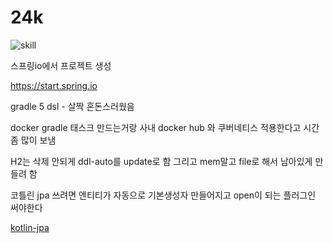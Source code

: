 # 24k



![skill](../assets/img/chaltalk-skillset.png)

스프링io에서 프로젝트  생성

https://start.spring.io



gradle 5 dsl - 살짝 혼돈스러웠음



docker gradle 태스크 만드는거랑 사내 docker hub 와 쿠버네티스 적용한다고 시간 좀 많이 보냄 



H2는 삭제 안되게 ddl-auto를 update로 함 그리고 mem말고 file로 해서 남아있게 만들려 함 



코틀린 jpa 쓰려면 엔티티가 자동으로 기본생성자 만들어지고 open이 되는 플러그인 써야한다  

[kotlin-jpa](https://blog.sapzil.org/2017/11/02/kotlin-jpa-pitfalls/)

